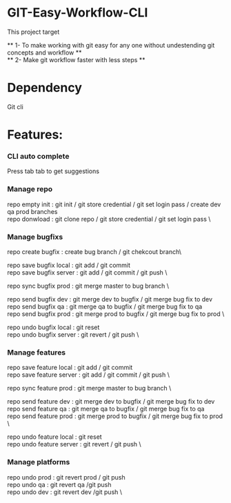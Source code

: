 # GIT-Easy-Workflow-CLI

This project target 

** 1- To make working with git easy for any one without undestending git concepts and workflow ** \
** 2- Make git workflow faster with less steps **


# Dependency
Git cli 


# Features:


### CLI auto complete

Press tab tab to get suggestions

### Manage repo
repo   empty     init  : git init / git store credential / git set login pass / create dev qa  prod branches \
repo   donwload        : git clone repo  / git store credential / git set login pass \



### Manage bugfixs
repo create bugfix        : create bug branch / git chekcout branch\

repo save   bugfix local  : git add / git commit \
repo save   bugfix server : git add / git commit / git push \

repo sync   bugfix prod   : git merge master to bug branch \

repo send   bugfix dev    : git merge dev to bugfix / git merge bug fix to dev  \
repo send   bugfix qa     : git merge qa to bugfix / git merge bug fix to qa \
repo send   bugfix prod   :  git merge prod to bugfix / git merge bug fix to prod \

repo undo   bugfix local  : git reset  \
repo undo   bugfix server : git revert / git push \

### Manage features

repo save   feature  local  : git add / git commit \
repo save   feature server : git add / git commit / git push \

repo sync   feature  prod   : git merge master to bug branch \

repo send   feature dev    : git merge dev to bugfix / git merge bug fix to dev \
repo send   feature qa     : git merge qa to bugfix / git merge bug fix to qa \
repo send   feature prod   :  git merge prod to bugfix / git merge bug fix to prod \

repo undo   feature local  : git reset \
repo undo   feature server : git revert / git push \

### Manage platforms

repo undo prod : git revert prod / git push  \
repo undo qa   : git revert qa /git push \
repo undo dev  : git revert dev /git push  \
